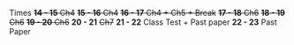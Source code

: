 Times
~~**14 - 15** Ch4~~
~~**15 - 16** Ch4~~
~~**16 - 17** Ch4 + Ch5 + Break~~
~~**17 - 18** Ch6~~
~~**18 - 19** Ch6~~
~~**19 - 20** Ch6~~
**20 - 21** ~~Ch7~~
**21 - 22** Class Test + Past paper
**22 - 23** Past Paper

